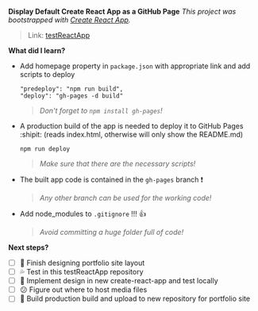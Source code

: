 ﻿**Display Default Create React App as a GitHub Page**
_This project was bootstrapped with [Create React App](https://github.com/facebook/create-react-app)._
>Link: [testReactApp](https://areizza.github.io/testReactApp)

**What did I learn?**
- Add homepage property in `package.json` with appropriate link and add scripts to deploy
  ```
  "predeploy": "npm run build",
  "deploy": "gh-pages -d build"
  ```
  >_Don't forget to `npm install gh-pages`!_
- A production build of the app is needed to deploy it to GitHub Pages :shipit:
  (reads index.html, otherwise will only show the README.md)
  ```
  npm run deploy
  ```
  >_Make sure that there are the necessary scripts!_
- The built app code is contained in the `gh-pages` branch :exclamation:

  >_Any other branch can be used for the working code!_
- Add node_modules to `.gitignore` !!! :+1:

  >_Avoid committing a huge folder full of code!_

**Next steps?**
- [ ] :star2: Finish designing portfolio site layout 
- [ ] :sweat_drops: Test in this testReactApp repository
- [ ] :muscle: Implement design in new create-react-app and test locally
- [ ] :confused: Figure out where to host media files
- [ ] :wrench: Build production build and upload to new repository for portfolio site
